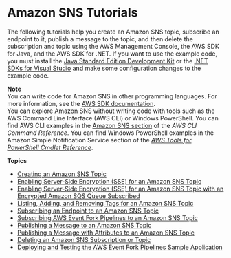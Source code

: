 # Amazon SNS Tutorials<a name="sns-tutorials"></a>

The following tutorials help you create an Amazon SNS topic, subscribe an endpoint to it, publish a message to the topic, and then delete the subscription and topic using the AWS Management Console, the AWS SDK for Java, and the AWS SDK for \.NET\. If you want to use the example code, you must install the [Java Standard Edition Development Kit](http://www.oracle.com/technetwork/java/javase/downloads/) or the [\.NET SDKs for Visual Studio](https://dotnet.microsoft.com/download/visual-studio-sdks) and make some configuration changes to the example code\.

**Note**  
You can write code for Amazon SNS in other programming languages\. For more information, see the [AWS SDK documentation](https://aws.amazon.com//tools/#sdk)\.  
You can explore Amazon SNS without writing code with tools such as the AWS Command Line Interface \(AWS CLI\) or Windows PowerShell\. You can find AWS CLI examples in the [Amazon SNS section](https://docs.aws.amazon.com/cli/latest/reference/sns/index.html) of the *AWS CLI Command Reference*\. You can find Windows PowerShell examples in the Amazon Simple Notification Service section of the *[AWS Tools for PowerShell Cmdlet Reference](https://docs.aws.amazon.com/powershell/latest/reference/)*\.

**Topics**
+ [Creating an Amazon SNS Topic](sns-tutorial-create-topic.md)
+ [Enabling Server-Side Encryption (SSE) for an Amazon SNS Topic](sns-tutorial-enable-encryption-for-topic.md)
+ [Enabling Server-Side Encryption (SSE) for an Amazon SNS Topic with an Encrypted Amazon SQS Queue Subscribed](sns-tutorial-enable-encryption-for-topic-sqs-queue-subscriptions.md)
+ [Listing, Adding, and Removing Tags for an Amazon SNS Topic](sns-tutorial-list-add-remove-tags-for-topic.md)
+ [Subscribing an Endpoint to an Amazon SNS Topic](sns-tutorial-create-subscribe-endpoint-to-topic.md)
+ [Subscribing AWS Event Fork Pipelines to an Amazon SNS Topic](sns-tutorial-subscribe-event-fork-pipelines.md)
+ [Publishing a Message to an Amazon SNS Topic](sns-tutorial-publish-message-to-topic.md)
+ [Publishing a Message with Attributes to an Amazon SNS Topic](sns-tutorial-publish-message-with-attributes.md)
+ [Deleting an Amazon SNS Subscription or Topic](sns-tutorial-delete-subscription-topic.md)
+ [Deploying and Testing the AWS Event Fork Pipelines Sample Application](sns-tutorial-deploy-test-fork-pipelines-sample-application.md)